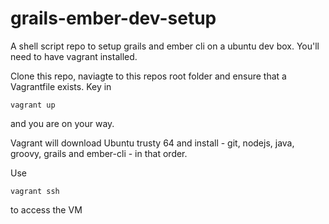 # grails-ember-dev-setup
A shell script repo to setup grails and ember cli on a ubuntu dev box.
You'll need to have vagrant installed.

Clone this repo, naviagte to this repos root folder and ensure that a Vagrantfile exists.
Key in 
```
vagrant up
```

and you are on your way.

Vagrant will download Ubuntu trusty 64 and install - 
git, nodejs, java, groovy, grails and ember-cli - in that order.

Use
```
vagrant ssh
```
to access the VM
